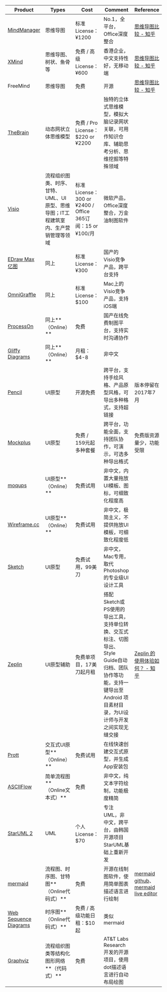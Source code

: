 | Product                                                      | Types                                                        | Cost                                                      | Comment                                                      | Reference                                                    |
| ------------------------------------------------------------ | ------------------------------------------------------------ | --------------------------------------------------------- | ------------------------------------------------------------ | ------------------------------------------------------------ |
| [MindManager](http://www.mindmanager.cc/)                    | 思维导图                                                     | 标准License：¥1200                                        | No.1，全平台，Office深度整合                                 | [思维导图比较 - 知乎](https://www.zhihu.com/question/22094277) |
| [XMind](http://www.xmindchina.net/)                          | 思维导图、树状、鱼骨等                                       | 免费 / 高级License：¥600                                  | 香港企业，中文支持性好，无移动端                             | [思维导图比较 - 知乎](https://www.zhihu.com/question/22094277) |
| FreeMind                                                     | 思维导图                                                     | 免费                                                      | 开源                                                         | [思维导图比较 - 知乎](https://www.zhihu.com/question/22094277) |
| [TheBrain](http://www.thebrain.com.cn/)                      | 动态网状立体思维模型                                         | 免费 / Pro License：$220 or ¥2200                         | 独特的立体式思维模型，模拟大脑记录网状关联，可用作知识仓库、辅助思考分析、思维挖掘等特殊领域 |                                                              |
| [Visio](https://products.office.com/zh-cn/visio/microsoft-visio-2013-plans-and-pricing-compare-visio-options) | 流程组织图类、时序、甘特、UML、UI原型、思维导图；IT工程建筑室内、生产营销管理等领域 | 标准License：300 or ¥2400 / Office 365订阅：15 or ¥100/月 | 微软产品，Office深度整合，万金油制图软件                     |                                                              |
| [EDraw Max 亿图](http://www.edrawsoft.cn/)                   | 同上                                                         | 标准License：¥300                                         | 国产的Visio竞争产品，跨平台支持                              |                                                              |
| [OmniGraffle](https://www.omnigroup.com/omnigraffle)         | 同上                                                         | 标准License：$100                                         | Mac上的Visio竞争产品，支持iOS端                              |                                                              |
| [ProcessOn](https://www.processon.com/)                      | 同上**（Online）**                                           | 免费                                                      | 国产在线免费制图平台，支持实时沟通协作                       |                                                              |
| [Gliffy Diagrams](https://www.gliffy.com/)                   | 同上**（Online）**                                           | 月租：$4-8                                                | 非中文                                                       |                                                              |
| [Pencil](https://pencil.evolus.vn/)                          | UI原型                                                       | 开源免费                                                  | 跨平台，支持手绘风格、产品原型风格，可导出多种格式，支持超链接 | 版本停留在2017年7月                                          |
| [Mockplus](https://www.mockplus.cn/)                         | UI原型                                                       | 免费 / 159元起多种套餐                                    | 跨平台，功能全面，支持团队协作，可演示，可选多种导出格式     | 免费版资源量少，功能受限                                     |
| [moqups](https://app.moqups.com)                             | UI原型**（Online）**                                         | 免费试用                                                  | 非中文，内置大量拖放UI模板、图标，可细致化程度高             |                                                              |
| [Wireframe.cc](https://wireframe.cc/)                        | UI原型**（Online）**                                         | 免费试用                                                  | 非中文，极简主义，不提供拖放UI模板，可细致化程度低           |                                                              |
| [Sketch](https://sketchapp.com/)                             | UI原型                                                       | 免费试用，99美刀                                          | 非中文，Mac专用，取代Photoshop的专业级UI设计工具             |                                                              |
| [Zeplin](https://www.zeplin.io/)                             | UI原型辅助                                                   | 免费单项目，17美刀起月租                                  | 搭配Sketch或PS使用的导出工具，支持单位转换、交互式标注、切图导出、Style Guide自动归档、团队协作等功能，支持一键导出至 Android 项目素材目录，为UI设计师与开发之间实现无缝交接 | [Zeplin 的使用体验如何？ - 知乎](https://www.zhihu.com/question/27713420) |
| [Prott](https://prottapp.com/)                               | 交互式UI原型**（Online）**                                   | 免费试用                                                  | 在线快速创建交互式原型，并生成App安装包                      |                                                              |
| [ASCIIFlow](http://asciiflow.com/)                           | 简单流程图**（Online文本式）**                               | 免费                                                      | 非中文，纯文本字符绘制，功能极度精简                         |                                                              |
| [StarUML 2](http://staruml.io/)                              | UML                                                          | 个人License：$70                                          | 专注UML，非中文，跨平台，由韩国开源项目StarUML基础上重新开发 |                                                              |
| [mermaid](http://knsv.github.io/mermaid/)                    | 流程图、时序图、甘特图**（Online代码式）**                   | 免费                                                      | 开源在线制图软件，使用简单图表描述语言进行绘制               | [mermaid github](https://github.com/knsv/mermaid)、[mermaid live editor](http://knsv.github.io/mermaid/live_editor/) |
| [Web Sequence Diagrams](https://www.websequencediagrams.com) | 时序图**（Online代码式）**                                   | 免费 / 高级功能日租：$10起                                | 类似mermaid                                                  |                                                              |
| [Graphviz](http://www.graphviz.org/)                         | 流程组织图类等结构化图形网络**（代码式）**                   | 免费                                                      | AT&T Labs Research开发的开源项目，使用dot描述语言进行自动布局绘图 |                                                              |

